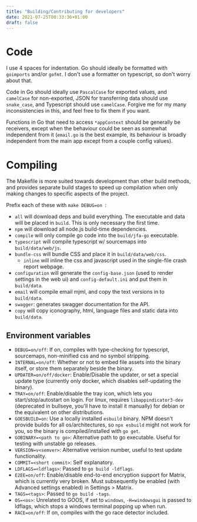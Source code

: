 ```yaml
---
title: "Building/Contributing for developers"
date: 2021-07-25T00:33:36+01:00
draft: false
---
```

# Code
I use 4 spaces for indentation. Go should ideally be formatted with `goimports` and/or `gofmt`. I don't use a formatter on typescript, so don't worry about that.

Code in Go should ideally use `PascalCase` for exported values, and `camelCase` for non-exported, JSON for transferring data should use `snake_case`, and Typescript should use `camelCase`. Forgive me for my many inconsistencies in this, and feel free to fix them if you want.

Functions in Go that need to access `*appContext` should be generally be receivers, except when the behaviour could be seen as somewhat independent from it (`email.go` is the best example, its behaviour is broadly independent from the main app except from a couple config values).


# Compiling

The Makefile is more suited towards development than other build methods, and provides separate build stages to speed up compilation when only making changes to specific aspects of the project.

Prefix each of these with `make DEBUG=on `:
* `all` will download deps and build everything. The executable and data will be placed in `build`. This is only necessary the first time.
* `npm` will download all node.js build-time dependencies.
* `compile` will only compile go code into the `build/jfa-go` executable.
* `typescript` will compile typescript w/ sourcemaps into `build/data/web/js`.
* `bundle-css` will bundle CSS and place it in `build/data/web/css`.
  * `inline` will inline the css and javascript used in the single-file crash report webpage.
* `configuration` will generate the `config-base.json` (used to render settings in the web ui) and `config-default.ini` and put them in `build/data`.
* `email` will compile email mjml, and copy the text versions in to `build/data`.
* `swagger`: generates swagger documentation for the API.
* `copy` will copy iconography, html, language files and static data into `build/data`.

## Environment variables

* `DEBUG=on/off`: If on, compiles with type-checking for typescript, sourcemaps, non-minified css and no symbol stripping.
* `INTERNAL=on/off`: Whether or not to embed file assets into the binary itself, or store them separately beside the binary.
* `UPDATER=on/off/docker`: Enable/Disable the updater, or set a special update type (currently only docker, which disables self-updating the binary).
* `TRAY=on/off`: Enable/disable the tray icon, which lets you start/stop/autostart on login. For linux, requires `libappindicator3-dev` (deprecated in bullseye, you'll have to install it manually) for debian or the equivalent on other distributions.
* `GOESBUILD=on`: Use a locally installed `esbuild` binary. NPM doesn't provide builds for all os/architectures, so `npx esbuild` might not work for you, so the binary is compiled/installed with `go get`.
* `GOBINARY=<path to go>`: Alternative path to go executable. Useful for testing with unstable go releases.
* `VERSION=v<semver>`: Alternative verision number, useful to test update functionality.
* `COMMIT=<short commit>`: Self explanatory.
* `LDFLAGS=<ldflags>`: Passed to `go build -ldflags`.
* `E2EE=on/off`: Enable/disable end-to-end encryption support for Matrix, which is currently very broken. Must subsequently be enabled (with Advanced settings enabled) in Settings > Matrix.
* `TAGS=<tags>`: Passed to `go build -tags`.
* `OS=<os>`: Unrelated to GOOS, if set to `windows`, `-H=windowsgui` is passed to ldflags, which stops a windows terminal popping up when run.
* `RACE=on/off`: If on, compiles with the go race detector included.
